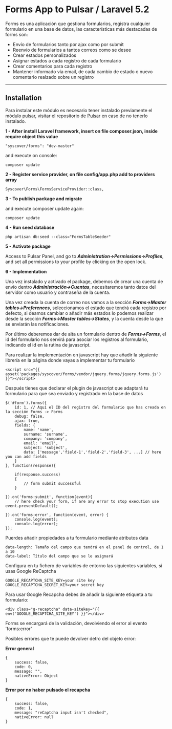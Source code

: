 # Forms App to Pulsar / Laravel 5.2

Forms es una aplicación que gestiona formularios, registra cualquier formulario en una base de datos, las características más destacadas de forms son:
* Envío de formularios tanto por ajax como por submit
* Reenvío de formularios a tantos correos como se desee
* Crear estados personalizados
* Asignar estados a cada registro de cada formulario
* Crear comentarios para cada registro
* Mantener informado vía email, de cada cambio de estado o nuevo comentario realzado sobre un registro

---

## Installation
Para instalar este módulo es necesario tener instalado previamente el módulo pulsar, visitar el repositorio de [Pulsar](https://github.com/syscover/pulsar) en caso de no tenerlo instalado.

**1 - After install Laravel framework, insert on file composer.json, inside require object this value**
```
"syscover/forms": "dev-master"

```
and execute on console:
```
composer update
```

**2 - Register service provider, on file config/app.php add to providers array**

```
Syscover\Forms\FormsServiceProvider::class,

```

**3 - To publish package and migrate**

and execute composer update again:
```
composer update
```

**4 - Run seed database**

```
php artisan db:seed --class="FormsTableSeeder"
```


**5 - Activate package**

Access to Pulsar Panel, and go to **_Administration->Permissions->Profiles_**, and set all permissions to your profile by clicking on the open lock.

**6 - Implementation**

Una vez instalado y activado el package, debemos de crear una cuenta de envío dentro **_Administración->Cuentas_**, necesitaremos tanto datos del servidor como usuario y contraseña de la cuenta.

Una vez creada la cuenta de correo nos vamos a la sección **_Forms->Master tables->Preferences_**, seleccionamos el estado que tendrá cada registro por defecto, si deamos cambiar o añadir más estados lo podemos realizar desde la sección **_Forms->Master tables->States_**, y la cuenta desde la que se enviarán las notificaciones.

Por último deberemos dar de alta un formulario dentro de **_Forms->Forms_**, el id del formulario nos servirá para asociar los registros al formulario, indicando el id en la rutina de javascript.


Para realizar la implementación en javascript hay que añadir la siguiente librería en la página donde vayas a implementar tu formulario
```
<script src="{{ asset('packages/syscover/forms/vendor/jquery.forms/jquery.forms.js') }}"></script>
```

Después tienes que declarar el plugin de javascript que adaptará tu formulario para que sea enviado y registrado en la base de datos
```
$('#form').forms({
    id: 1, // Aquí el ID del registro del formulario que has creada en la sección Forms -> Forms
    debug: false,
    ajax: true,
    fields: {
        name: 'name',
        surname: 'surname',
        company: 'company',
        email: 'email',
        subject: 'subject',
        data: ['message','field-1','field-2','field-3', ...] // here you can add fields
    }
}, function(response){

    if(response.success)
    {
        // form submit successful
    }

}).on('forms:submit', function(event){
    // here check your form, if are any error to stop execution use event.preventDefault();

}).on('forms:error', function(event, error) {
    console.log(event);
    console.log(error);
});

```

Puerdes añadir propiedades a tu formulario mediante atributos data
```
data-length: Tamaño del campo que tendrá en el panel de control, de 1 a 10
data-label: Título del campo que se le asignará
```

Configura en tu fichero de variables de entorno las siguientes variables, si usas Google ReCaptcha
```
GOOGLE_RECAPTCHA_SITE_KEY=your site key
GOOGLE_RECAPTCHA_SECRET_KEY=your secret key
```

Para usar Google Recapcha debes de añadir la siguiente etiqueta a tu formulario:
```
<div class="g-recaptcha" data-sitekey="{{ env('GOOGLE_RECAPTCHA_SITE_KEY') }}"></div>
```

Forms se encargará de la validación, devolviendo el error al evento 'forms:error'

Posibles errores que te puede devolver detro del objeto error:

**Error general**
```
{
    success: false,
    code: 0,
    message: "",
    nativeError: Object
}
```

**Error por no haber pulsado el recapcha**
```
{
    success: false,
    code: 1,
    message: "reCaptcha input isn't checked",
    nativeError: null
}
```
